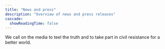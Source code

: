 ```yaml
---
title: "News and press"
description: "Overview of news and press releases"
cascade:
  showReadingTime: false
---
```

We call on the media to teel the truth and to take part in civil resistance for a better world.
